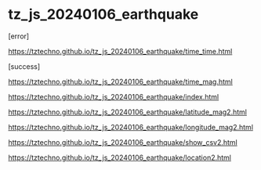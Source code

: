 # tz_js_20240106_earthquake

[error]

https://tztechno.github.io/tz_js_20240106_earthquake/time_time.html

[success]

https://tztechno.github.io/tz_js_20240106_earthquake/time_mag.html

https://tztechno.github.io/tz_js_20240106_earthquake/index.html

https://tztechno.github.io/tz_js_20240106_earthquake/latitude_mag2.html

https://tztechno.github.io/tz_js_20240106_earthquake/longitude_mag2.html

https://tztechno.github.io/tz_js_20240106_earthquake/show_csv2.html

https://tztechno.github.io/tz_js_20240106_earthquake/location2.html


